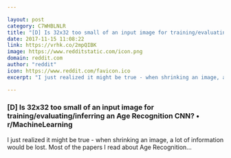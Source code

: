 ```yaml
---

layout: post
category: C7WHBLNLR
title: "[D] Is 32x32 too small of an input image for training/evaluating/inferring an Age Recognition CNN? • r/MachineLearning"
date: 2017-11-15 11:08:22
link: https://vrhk.co/2mpQIBK
image: https://www.redditstatic.com/icon.png
domain: reddit.com
author: "reddit"
icon: https://www.reddit.com/favicon.ico
excerpt: "I just realized it might be true - when shrinking an image, a lot of information would be lost. Most of the papers I read about Age Recognition..."

---
```


### [D] Is 32x32 too small of an input image for training/evaluating/inferring an Age Recognition CNN? • r/MachineLearning

I just realized it might be true - when shrinking an image, a lot of information would be lost. Most of the papers I read about Age Recognition...